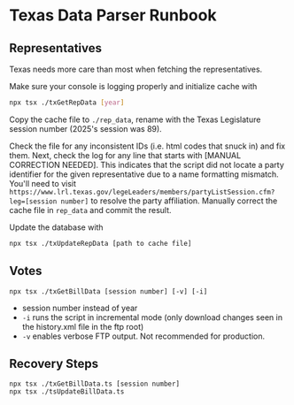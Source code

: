 # Texas Data Parser Runbook

## Representatives
Texas needs more care than most when fetching the representatives.

Make sure your console is logging properly and initialize cache with
```bash
npx tsx ./txGetRepData [year]
```

Copy the cache file to `./rep_data`, rename with the Texas Legislature session number (2025's session was 89).

Check the file for any inconsistent IDs (i.e. html codes that snuck in) and fix them. Next, check the log for any line that starts with [MANUAL CORRECTION NEEDED]. This indicates that the script did not locate a party identifier for the given representative due to a name formatting mismatch. You'll need to visit `https://www.lrl.texas.gov/legeLeaders/members/partyListSession.cfm?leg=[session number]` to resolve the party affiliation. Manually correct the cache file in `rep_data` and commit the result.

Update the database with
```bash
npx tsx ./txUpdateRepData [path to cache file]
```

## Votes
```
npx tsx ./txGetBillData [session number] [-v] [-i]
```
- session number instead of year
- `-i` runs the script in incremental mode (only download changes seen in the history.xml file in the ftp root)
- `-v` enables verbose FTP output. Not recommended for production.

## Recovery Steps
```
npx tsx ./txGetBillData.ts [session number]
npx tsx ./tsUpdateBillData.ts
